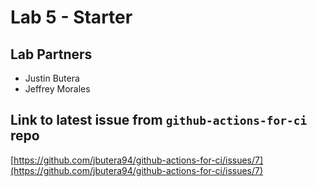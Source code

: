 # Lab 5 - Starter

## Lab Partners
- Justin Butera
- Jeffrey Morales

## Link to latest issue from `github-actions-for-ci` repo
[https://github.com/jbutera94/github-actions-for-ci/issues/7](https://github.com/jbutera94/github-actions-for-ci/issues/7)